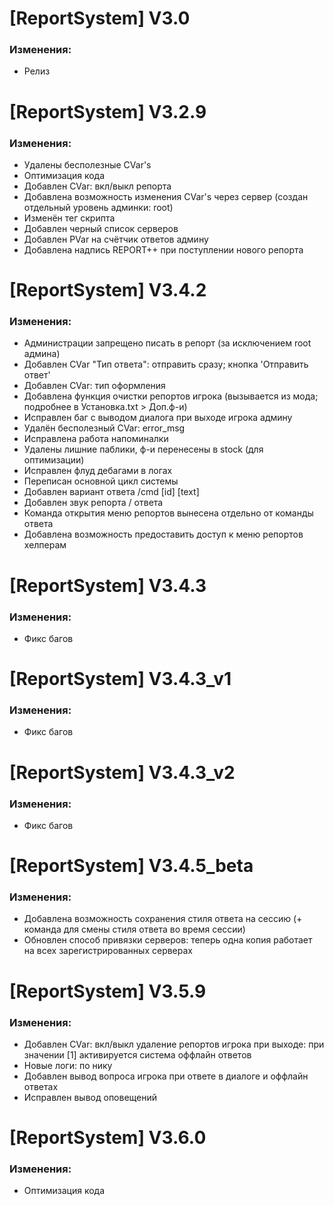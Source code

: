 # [ReportSystem] V3.0 

### Изменения:
- Релиз

# [ReportSystem] V3.2.9

### Изменения:
- Удалены бесполезные CVar's
- Оптимизация кода
- Добавлен CVar: вкл/выкл репорта
- Добавлена возможность изменения CVar's через сервер (создан отдельный уровень админки: root)
- Изменён тег скрипта
- Добавлен черный список серверов
- Добавлен PVar на счётчик ответов админу
- Добавлена надпись REPORT++ при поступлении нового репорта

# [ReportSystem] V3.4.2

### Изменения:
- Администрации запрещено писать в репорт (за исключением root админа)
- Добавлен CVar "Тип ответа": отправить сразу; кнопка 'Отправить ответ'
- Добавлен CVar: тип оформления
- Добавлена функция очистки репортов игрока (вызывается из мода; подробнее в Установка.txt > Доп.ф-и)
- Исправлен баг с выводом диалога при выходе игрока админу
- Удалён бесполезный CVar: error_msg
- Исправлена работа напоминалки
- Удалены лишние паблики, ф-и перенесены в stock (для оптимизации)
- Исправлен флуд дебагами в логах
- Переписан основной цикл системы
- Добавлен вариант ответа /cmd [id] [text]
- Добавлен звук репорта / ответа
- Команда открытия меню репортов вынесена отдельно от команды ответа
- Добавлена возможность предоставить доступ к меню репортов хелперам

# [ReportSystem] V3.4.3

### Изменения:
- Фикс багов

# [ReportSystem] V3.4.3_v1

### Изменения:
- Фикс багов

# [ReportSystem] V3.4.3_v2

### Изменения:
- Фикс багов

# [ReportSystem] V3.4.5_beta

### Изменения:
- Добавлена возможность сохранения стиля ответа на сессию (+ команда для смены стиля ответа во время сессии)
- Обновлен способ привязки серверов: теперь одна копия работает на всех зарегистрированных серверах

# [ReportSystem] V3.5.9

### Изменения:
- Добавлен CVar: вкл/выкл удаление репортов игрока при выходе: при значении [1] активируется система оффлайн ответов
- Новые логи: по нику
- Добавлен вывод вопроса игрока при ответе в диалоге и оффлайн ответах
- Исправлен вывод оповещений

# [ReportSystem] V3.6.0

### Изменения:
- Оптимизация кода
